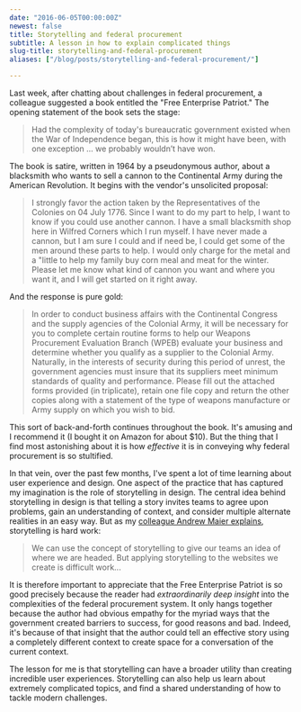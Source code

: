 ```yaml
---
date: "2016-06-05T00:00:00Z"
newest: false
title: Storytelling and federal procurement
subtitle: A lesson in how to explain complicated things
slug-title: storytelling-and-federal-procurement
aliases: ["/blog/posts/storytelling-and-federal-procurement/"]

---
```


Last week, after chatting about challenges in federal procurement, a colleague suggested a book entitled the "Free Enterprise Patriot." The opening statement of the book sets the stage:

<!--break-->

> Had the complexity of today's bureaucratic government existed when the War of Independence began, this is how it might have been, with one exception ... we probably wouldn’t have won.

The book is satire, written in 1964 by a pseudonymous author, about a blacksmith who wants to sell a cannon to the Continental Army during the American Revolution. It begins with the vendor's unsolicited proposal:

> I strongly favor the action taken by the Representatives of the Colonies on 04 July 1776. Since I want to do my part to help, I want to know if you could use another cannon. I have a small blacksmith shop here in Wilfred Corners which I run myself. I have never made a cannon, but I am sure I could and if need be, I could get some of the men around these parts to help. I would only charge for the metal and a "little to help my family buy corn meal and meat for the winter. Please let me know what kind of cannon you want and where you want it, and I will get started on it right away.

And the response is pure gold:

> In order to conduct business affairs with the Continental Congress and the supply agencies of the Colonial Army, it will be necessary for you to complete certain routine forms to help our Weapons Procurement Evaluation Branch (WPEB) evaluate your business and determine whether you qualify as a supplier to the Colonial Army. Naturally, in the interests of security during this period of unrest, the government agencies must insure that its suppliers meet minimum standards of quality and performance. Please fill out the attached forms provided (in triplicate), retain one file copy and return the other copies along with a statement of the type of weapons manufacture or Army supply on which you wish to bid.

This sort of back-and-forth continues throughout the book. It's amusing and I recommend it (I bought it on Amazon for about $10). But the thing that I find most astonishing about it is how *effective* it is in conveying why federal procurement is so stultified.

In that vein, over the past few months, I've spent a lot of time learning about user experience and design. One aspect of the practice that has captured my imagination is the role of storytelling in design. The central idea behind storytelling in design is that telling a story invites teams to agree upon problems, gain an understanding of context, and consider multiple alternate realities in an easy way. But as my [colleague Andrew Maier explains](http://www.uxbooth.com/articles/telling-your-websites-story-with-sketchboarding/), storytelling is hard work:

> We can use the concept of storytelling to give our teams an idea of where we are headed. But applying storytelling to the websites we create is difficult work...

It is therefore important to appreciate that the Free Enterprise Patriot is so good precisely because the reader had *extraordinarily deep insight* into the complexities of the federal procurement system. It only hangs together because the author had obvious empathy for the myriad ways that the government created barriers to success, for good reasons and bad. Indeed, it's because of that insight that the author could tell an effective story using a completely different context to create space for a conversation of the current context.

The lesson for me is that storytelling can have a broader utility than creating incredible user experiences. Storytelling can also help us learn about extremely complicated topics, and find a shared understanding of how to tackle modern challenges.
